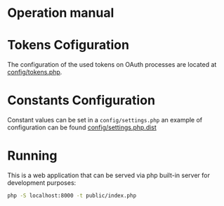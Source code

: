 Operation manual
=================

# Tokens Cofiguration
The configuration of the used tokens on OAuth processes are located at [config/tokens.php](config/tokens.php).

# Constants Configuration
Constant values can be set in a `config/settings.php` an example of configuration can be found [config/settings.php.dist](config/settings.php.dist)

# Running

This is a web application that can be served via php built-in server for development purposes:
```bash
php -S localhost:8000 -t public/index.php
```
